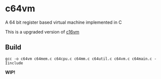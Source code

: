 # c64vm
 A 64 bit register based virtual machine implemented in C

 This is a upgraded version of [c16vm](https://github.com/noah1400/c16vm)

## Build

```
gcc -o c64vm c64mem.c c64cpu.c c64mm.c c64util.c c64vm.c c64main.c -Iinclude
```

 **WIP!**
